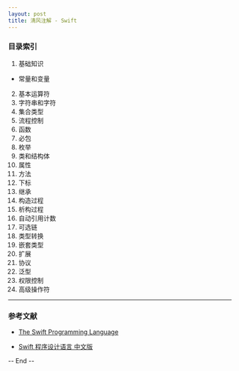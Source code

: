```yaml
---
layout: post
title: 清风注解 - Swift
---
```



### 目录索引

1. 基础知识
 * 常量和变量


2. 基本运算符
3. 字符串和字符
4. 集合类型
5. 流程控制
6. 函数
7. 必包
8. 枚举
9. 类和结构体
10. 属性
11. 方法
12. 下标
13. 继承
14. 构造过程
15. 析构过程
16. 自动引用计数
17. 可选链
18. 类型转换
19. 嵌套类型
20. 扩展
21. 协议
22. 泛型
23. 权限控制
24. 高级操作符

---
### 参考文献

* [The Swift Programming Language](https://developer.apple.com/library/ios/documentation/Swift/Conceptual/Swift_Programming_Language/)

* [Swift 程序设计语言 中文版](http://numbbbbb.gitbooks.io/-the-swift-programming-language-/content/)

-- End --

